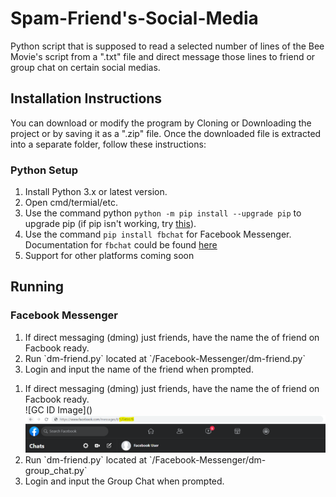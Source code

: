 # Spam-Friend's-Social-Media
Python script that is supposed to read a selected number of lines of the Bee Movie's script from a ".txt" file and direct message those lines to friend or group chat on certain social medias.

## Installation Instructions
You can download or modify the program by Cloning or Downloading the project or by saving it as a ".zip" file.
Once the downloaded file is extracted into a separate folder, follow these instructions:

### Python Setup
1. Install Python 3.x or latest version.
2. Open cmd/termial/etc.
3. Use the command python `python -m pip install --upgrade pip` to upgrade pip (if pip isn't working, try [this](https://stackoverflow.com/questions/23708898/pip-is-not-recognized-as-an-internal-or-external-command)).
4. Use the command `pip install fbchat` for Facebook Messenger. Documentation for `fbchat` could be found [here](https://fbchat.readthedocs.io)
5. Support for other platforms coming soon

## Running

### Facebook Messenger
<ol start="1">
  <li>If direct messaging (dming) just friends, have the name the of friend on Facbook ready.</li>
  <li>Run `dm-friend.py` located at `/Facebook-Messenger/dm-friend.py`</li>
  <li>Login and input the name of the friend when prompted.</li>
</ol>
<ol start="1">
  <li>If direct messaging (dming) just friends, have the name the of friend on Facbook ready.</li>
  <img>![GC ID Image]()
  <img src="/assets/img/GC-ID.PNG" alt="GC ID Image"/>
  <li>Run `dm-friend.py` located at `/Facebook-Messenger/dm-group_chat.py`</li>
  <li>Login and input the Group Chat when prompted.</li>
</ol

